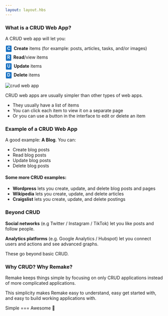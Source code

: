 ```yaml
---
layout: layout.hbs
---
```


### What is a CRUD Web App?

A CRUD web app will let you:

<div style="margin-bottom: 8px; margin-left: 2px;"><b><span style="display: inline-block; line-height: 1em; padding: 2px 4px 4px; background-color: #1971c2; color: #e7f5ff; border-radius: 2px;">C</span> &nbsp;Create</b> items (for example: posts, articles, tasks, and/or images)</div>
<div style="margin-bottom: 8px; margin-left: 2px;"><b><span style="display: inline-block; line-height: 1em; padding: 2px 4px 4px; background-color: #1971c2; color: #e7f5ff; border-radius: 2px;">R</span> &nbsp;Read</b>/view items</div>
<div style="margin-bottom: 8px; margin-left: 2px;"><b><span style="display: inline-block; line-height: 1em; padding: 2px 4px 4px; background-color: #1971c2; color: #e7f5ff; border-radius: 2px;">U</span> &nbsp;Update</b> items</div>
<div style="margin-bottom: 8px; margin-left: 2px;"><b><span style="display: inline-block; line-height: 1em; padding: 2px 4px 4px; background-color: #1971c2; color: #e7f5ff; border-radius: 2px;">D</span> &nbsp;Delete</b> items</div>

<div class="spacer--16"></div>

![crud web app](/static/crud.png)

CRUD web apps are usually simpler than other types of web apps. 

* They usually have a list of items
* You can click each item to view it on a separate page
* Or you can use a button in the interface to edit or delete an item

### Example of a CRUD Web App

A good example: **A Blog**. You can:

* Create blog posts
* Read blog posts
* Update blog posts
* Delete blog posts

#### Some more CRUD examples:

* **Wordpress** lets you create, update, and delete blog posts and pages
* **Wikipedia** lets you create, update, and delete articles
* **Craigslist** lets you create, update, and delete postings

### Beyond CRUD

**Social networks** (e.g Twitter / Instagram / TikTok) let you like posts and follow people. 

**Analytics platforms** (e.g. Google Analytics / Hubspot) let you connect users and actions and see advanced graphs. 

These go beyond basic CRUD.

### Why CRUD? Why Remake?

Remake keeps things simple by focusing on only CRUD applications instead of more complicated applications.

This simplicity makes Remake easy to understand, easy get started with, and easy to build working applications with.

Simple === Awesome 🤘


